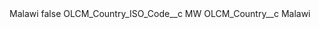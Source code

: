 <?xml version="1.0" encoding="UTF-8"?>
<CustomMetadata xmlns="http://soap.sforce.com/2006/04/metadata" xmlns:xsi="http://www.w3.org/2001/XMLSchema-instance" xmlns:xsd="http://www.w3.org/2001/XMLSchema">
    <label>Malawi</label>
    <protected>false</protected>
    <values>
        <field>OLCM_Country_ISO_Code__c</field>
        <value xsi:type="xsd:string">MW</value>
    </values>
    <values>
        <field>OLCM_Country__c</field>
        <value xsi:type="xsd:string">Malawi</value>
    </values>
</CustomMetadata>
